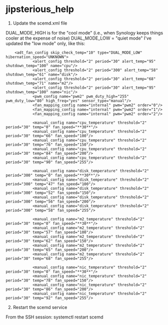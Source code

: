 # jipsterious_help

1. Update the scemd.xml file

DUAL_MODE_HIGH is for the "cool mode" (i.e., when Synology keeps things cooler at the expense of noise)
DUAL_MODE_LOW = "quiet mode"
I've updated the "low mode" only, like this:

<?xml version="1.0" encoding="UTF-8"?>
        <adt_fan_config skip_check_temp="10" type="DUAL_MODE_LOW" hibernation_speed="UNKNOWN">
                <alert_config threshold="2" period="30" alert_temp="95" shutdown_temp="100" name="cpu"/>
                <alert_config threshold="2" period="300" alert_temp="58" shutdown_temp="61" name="disk"/>
                <alert_config threshold="2" period="30" alert_temp="68" shutdown_temp="71" name="m2"/>
                <alert_config threshold="2" period="30" alert_temp="95" shutdown_temp="100" name="nic"/>
                <pwm_config name="pwm2" pwm_duty_high="255" pwm_duty_low="80" high_freq="yes" sensor_type="manual"/>
                <fan_mapping_config name="internal" pwm="pwm2" order="0"/>
                <fan_mapping_config name="internal" pwm="pwm2" order="1"/>
                <fan_mapping_config name="internal" pwm="pwm2" order="2"/>

                <manual_config name="cpu_temperature" threshold="2" period="30" temp="0" fan_speed="**30**"/>
                <manual_config name="cpu_temperature" threshold="2" period="30" temp="66" fan_speed="100"/>
                <manual_config name="cpu_temperature" threshold="2" period="30" temp="76" fan_speed="150"/>
                <manual_config name="cpu_temperature" threshold="2" period="30" temp="84" fan_speed="200"/>
                <manual_config name="cpu_temperature" threshold="2" period="30" temp="90" fan_speed="255"/>

                <manual_config name="disk_temperature" threshold="2" period="300" temp="0" fan_speed="**30**"/>
                <manual_config name="disk_temperature" threshold="2" period="300" temp="47" fan_speed="100"/>
                <manual_config name="disk_temperature" threshold="2" period="300" temp="52" fan_speed="150"/>
                <manual_config name="disk_temperature" threshold="2" period="300" temp="56" fan_speed="200"/>
                <manual_config name="disk_temperature" threshold="2" period="300" temp="58" fan_speed="255"/>

                <manual_config name="m2_temperature" threshold="2" period="30" temp="0" fan_speed="**30**"/>
                <manual_config name="m2_temperature" threshold="2" period="30" temp="57" fan_speed="100"/>
                <manual_config name="m2_temperature" threshold="2" period="30" temp="62" fan_speed="150"/>
                <manual_config name="m2_temperature" threshold="2" period="30" temp="65" fan_speed="200"/>
                <manual_config name="m2_temperature" threshold="2" period="30" temp="68" fan_speed="255"/>

                <manual_config name="nic_temperature" threshold="2" period="30" temp="0" fan_speed="**30**"/>
                <manual_config name="nic_temperature" threshold="2" period="30" temp="78" fan_speed="150"/>
                <manual_config name="nic_temperature" threshold="2" period="30" temp="86" fan_speed="200"/>
                <manual_config name="nic_temperature" threshold="2" period="30" temp="92" fan_speed="255"/>
   <!-- Etc. -->
</scemd>

2. Restart the scemd service

From the SSH session:
systemctl restart scemd

